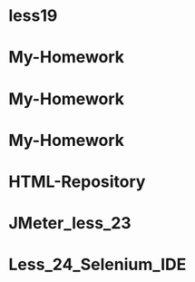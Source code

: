 # less19
# My-Homework
# My-Homework
# My-Homework
# HTML-Repository
# JMeter_less_23
# Less_24_Selenium_IDE
